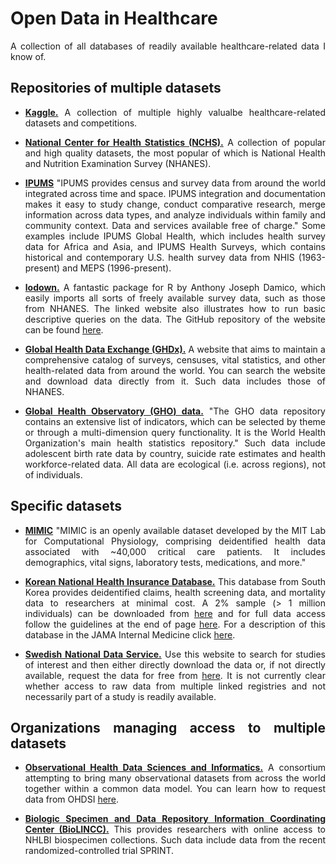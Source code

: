 # Open Data in Healthcare

<div align="justify">
  
A collection of all databases of readily available healthcare-related data I know of.


## Repositories of multiple datasets

* **[Kaggle.](https://www.kaggle.com/datasets)** A collection of multiple highly valualbe healthcare-related datasets and competitions.

* **[National Center for Health Statistics (NCHS).](https://www.cdc.gov/nchs/data_access/ftp_data.htm)** A collection of popular and high quality datasets, the most popular of which is National Health and Nutrition Examination Survey (NHANES).

* **[IPUMS](https://www.ipums.org/)** "IPUMS provides census and survey data from around the world integrated across time and space. IPUMS integration and documentation makes it easy to study change, conduct comparative research, merge information across data types, and analyze individuals within family and community context. Data and services available free of charge." Some examples include IPUMS Global Health, which includes health survey data for Africa and Asia, and IPUMS Health Surveys, which contains historical and contemporary U.S. health survey data from NHIS (1963-present) and MEPS (1996-present).

* **[lodown.](http://asdfree.com/)** A fantastic package for R by Anthony Joseph Damico, which easily imports all sorts of freely available survey data, such as those from NHANES. The linked website also illustrates how to run basic descriptive queries on the data. The GitHub repository of the website can be found [here](https://github.com/ajdamico/asdfree).

* **[Global Health Data Exchange (GHDx).](http://ghdx.healthdata.org/)** A website that aims to maintain a comprehensive catalog of surveys, censuses, vital statistics, and other health-related data from around the world. You can search the website and download data directly from it. Such data includes those of NHANES.

* **[Global Health Observatory (GHO) data.](http://www.who.int/gho/database/en/)** "The GHO data repository contains an extensive list of indicators, which can be selected by theme or through a multi-dimension query functionality. It is the World Health Organization's main health statistics repository." Such data include adolescent birth rate data by country, suicide rate estimates and health workforce-related data. All data are ecological (i.e. across regions), not of individuals.


## Specific datasets

* **[MIMIC](https://mimic.physionet.org/)** "MIMIC is an openly available dataset developed by the MIT Lab for Computational Physiology, comprising deidentified health data associated with ~40,000 critical care patients. It includes demographics, vital signs, laboratory tests, medications, and more."

* **[Korean National Health Insurance Database.](https://nhiss.nhis.or.kr/bd/ab/bdaba000eng.do)** This database from South Korea provides deidentified claims, health screening data, and mortality data to researchers at minimal cost. A 2% sample (> 1 million individuals) can be downloaded from [here](https://nhiss.nhis.or.kr/bd/ab/bdaba022eng.do) and for full data access follow the guidelines at the end of page [here](https://nhiss.nhis.or.kr/bd/ab/bdaba032eng.do#). For a description of this database in the JAMA Internal Medicine click [here](https://jamanetwork.com/journals/jamainternalmedicine/fullarticle/2479075).

* **[Swedish National Data Service.](https://snd.gu.se/en/catalogue/search)** Use this website to search for studies of interest and then either directly download the data or, if not directly available, request the data for free from [here](https://snd.gu.se/en/catalogue/order-data). It is not currently clear whether access to raw data from multiple linked registries and not necessarily part of a study is readily available.


## Organizations managing access to multiple datasets

* **[Observational Health Data Sciences and Informatics.](https://www.ohdsi.org/)** A consortium attempting to bring many observational datasets from across the world together within a common data model. You can learn how to request data from OHDSI [here](https://www.ohdsi.org/wp-content/uploads/2016/10/NCI-OHDSI-instruction-manual2.pdf).

* **[Biologic Specimen and Data Repository Information Coordinating Center (BioLINCC).](https://biolincc.nhlbi.nih.gov/home/)** This provides researchers with online access to NHLBI biospecimen collections. Such data include data from the recent randomized-controlled trial SPRINT.

</div>
